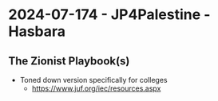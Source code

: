 # 2024-07-174 - JP4Palestine - Hasbara

## The Zionist Playbook(s)
- Toned down version specifically for colleges
  -  https://www.juf.org/iec/resources.aspx